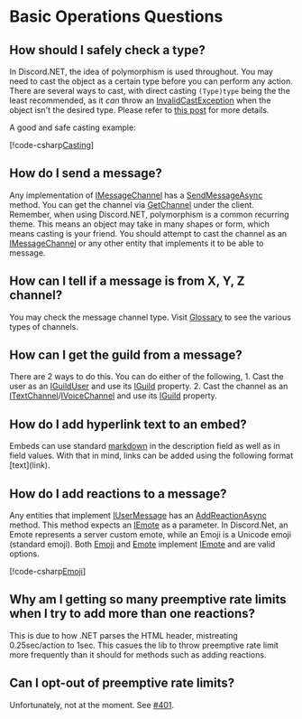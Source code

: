 # Basic Operations Questions

## How should I safely check a type?
In Discord.NET, the idea of polymorphism is used throughout. You may 
need to cast the object as a certain type before you can perform any 
action. There are several ways to cast, with direct casting 
`(Type)type` being the the least recommended, as it *can* throw an 
[InvalidCastException] when the object isn't the desired type. 
Please refer to [this post] for more details.

A good and safe casting example:

[!code-csharp[Casting](samples/basics/cast.cs)]

[InvalidCastException]: https://docs.microsoft.com/en-us/dotnet/api/system.invalidcastexception
[this post]: https://docs.microsoft.com/en-us/dotnet/csharp/programming-guide/types/how-to-safely-cast-by-using-as-and-is-operators

## How do I send a message?

Any implementation of [IMessageChannel] has a [SendMessageAsync]
method. You can get the channel via [GetChannel] under the client.
Remember, when using Discord.NET, polymorphism is a common recurring 
theme. This means an object may take in many shapes or form, which 
means casting is your friend. You should attempt to cast the channel 
as an [IMessageChannel] or any other entity that implements it to be 
able to message.

[SendMessageAsync]: xref:Discord.IMessageChannel#Discord_IMessageChannel_SendMessageAsync_System_String_System_Boolean_Discord_Embed_Discord_RequestOptions_
[GetChannel]: xref:Discord.WebSocket.DiscordSocketClient#Discord_WebSocket_DiscordSocketClient_GetChannel_System_UInt64_

## How can I tell if a message is from X, Y, Z channel?

You may check the message channel type. Visit [Glossary] to see the 
various types of channels.

[Glossary]: Glossary.md#message-channels

## How can I get the guild from a message?

There are 2 ways to do this. You can do either of the following,
	1. Cast the user as an [IGuildUser] and use its [IGuild] property.
	2. Cast the channel as an [ITextChannel]/[IVoiceChannel] and use 
	its [IGuild] property.

## How do I add hyperlink text to an embed?

Embeds can use standard [markdown] in the description field as well as
 in field values. With that in mind, links can be added using the 
 following format \[text](link).

[markdown]: https://support.discordapp.com/hc/en-us/articles/210298617-Markdown-Text-101-Chat-Formatting-Bold-Italic-Underline-

## How do I add reactions to a message?

Any entities that implement [IUserMessage] has an [AddReactionAsync]
method. This method expects an [IEmote] as a parameter. 
In Discord.Net, an Emote represents a server custom emote, while an 
Emoji is a Unicode emoji (standard emoji). Both [Emoji] and [Emote] 
implement [IEmote] and are valid options. 

[!code-csharp[Emoji](samples/basics/emoji.cs)]

[AddReactionAsync]: xref:Discord.IUserMessage#Discord_IUserMessage_AddReactionAsync_Discord_IEmote_Discord_RequestOptions_
  
## Why am I getting so many preemptive rate limits when I try to add more than one reactions?

This is due to how .NET parses the HTML header, mistreating 
0.25sec/action to 1sec. This casues the lib to throw preemptive rate 
limit more frequently than it should for methods such as adding 
reactions.

## Can I opt-out of preemptive rate limits?
   
Unfortunately, not at the moment. See [#401](https://github.com/RogueException/Discord.Net/issues/401).
   

[ITextChannel]: xref:Discord.ITextChannel
[IGuild]: xref:Discord.IGuild
[IVoiceChannel]: xref:Discord.IVoiceChannel
[IGuildUser]: xref:Discord.IGuildUser
[IMessageChannel]: xref:Discord.IMessageChannel
[IUserMessage]: xref:Discord.IUserMessage
[IEmote]: xref:Discord.IEmote
[Emote]: xref:Discord.Emote
[Emoji]: xref:Discord.Emoji